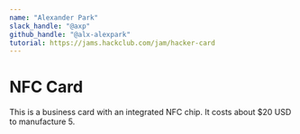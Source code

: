 ```yaml
---
name: "Alexander Park"
slack_handle: "@axp"
github_handle: "@alx-alexpark"
tutorial: https://jams.hackclub.com/jam/hacker-card
---
```


# NFC Card

This is a business card with an integrated NFC chip. It costs about $20 USD to manufacture 5.
